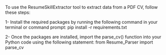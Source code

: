 To use the ResumeSkillExtractor tool to extract data from a PDF CV, follow these steps:

1- Install the required packages by running the following command in your terminal or command prompt: pip install -r requirements.txt

2- Once the packages are installed, import the parse_cv() function into your Python code using the following statement: from Resume_Parser import parse_cv


